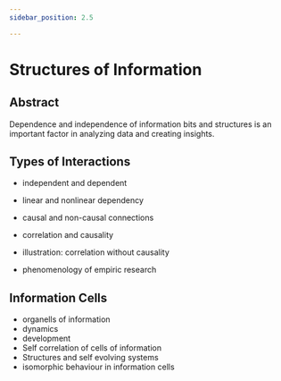 ```yaml
---
sidebar_position: 2.5

---
```


# Structures of Information
## Abstract

Dependence and independence of information bits and structures is an important factor in analyzing data and creating insights.

## Types of Interactions
- independent and dependent
- linear and nonlinear dependency
- causal and non-causal connections
- correlation and causality

- illustration: correlation without causality
- phenomenology of empiric research

## Information Cells

- organells of information
- dynamics
- development
- Self correlation of cells of information
- Structures and self evolving systems
- isomorphic behaviour in information cells

